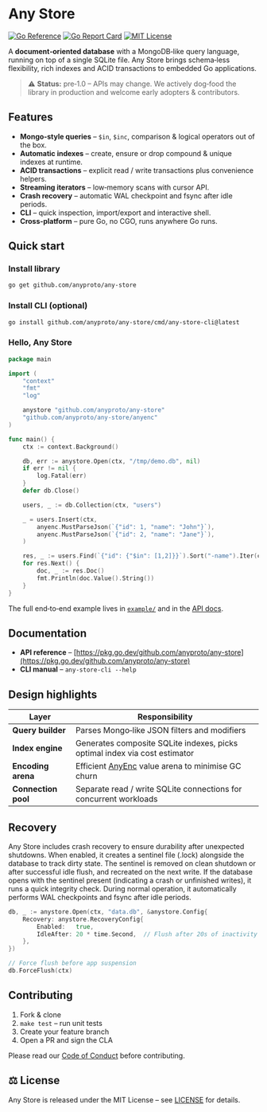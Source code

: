 # Any Store

[![Go Reference](https://pkg.go.dev/badge/github.com/anyproto/any-store.svg)](https://pkg.go.dev/github.com/anyproto/any-store)
[![Go Report Card](https://goreportcard.com/badge/github.com/anyproto/any-store)](https://goreportcard.com/report/github.com/anyproto/any-store)
[![MIT License](https://img.shields.io/badge/license-MIT-blue.svg)](LICENSE)

A **document‑oriented database** with a MongoDB‑like query language, running on top of a single SQLite file.
Any Store brings schema‑less flexibility, rich indexes and ACID transactions to embedded Go applications.

> ⚠️ **Status:** pre‑1.0 – APIs may change. We actively dog‑food the library in production and welcome early adopters & contributors.


## Features

* **Mongo‑style queries** – `$in`, `$inc`, comparison & logical operators out of the box.
* **Automatic indexes** – create, ensure or drop compound & unique indexes at runtime.
* **ACID transactions** – explicit read / write transactions plus convenience helpers.
* **Streaming iterators** – low‑memory scans with cursor API.
* **Crash recovery** – automatic WAL checkpoint and fsync after idle periods.
* **CLI** – quick inspection, import/export and interactive shell.
* **Cross‑platform** – pure Go, no CGO, runs anywhere Go runs.


## Quick start

### Install library

```bash
go get github.com/anyproto/any-store
```

### Install CLI (optional)

```bash
go install github.com/anyproto/any-store/cmd/any-store-cli@latest
```

### Hello, Any Store

```go
package main

import (
    "context"
    "fmt"
    "log"

    anystore "github.com/anyproto/any-store"
    "github.com/anyproto/any-store/anyenc"
)

func main() {
    ctx := context.Background()

    db, err := anystore.Open(ctx, "/tmp/demo.db", nil)
    if err != nil {
        log.Fatal(err)
    }
    defer db.Close()

    users, _ := db.Collection(ctx, "users")

    _ = users.Insert(ctx,
        anyenc.MustParseJson(`{"id": 1, "name": "John"}`),
        anyenc.MustParseJson(`{"id": 2, "name": "Jane"}`),
    )

    res, _ := users.Find(`{"id": {"$in": [1,2]}}`).Sort("-name").Iter(ctx)
    for res.Next() {
        doc, _ := res.Doc()
        fmt.Println(doc.Value().String())
    }
}
```

The full end‑to‑end example lives in [`example/`](example) and in the [API docs](https://pkg.go.dev/github.com/anyproto/any-store).


## Documentation

* **API reference** – [https://pkg.go.dev/github.com/anyproto/any-store](https://pkg.go.dev/github.com/anyproto/any-store)
* **CLI manual** – `any-store-cli --help`


## Design highlights

| Layer               | Responsibility                                                             |
| ------------------- | -------------------------------------------------------------------------- |
| **Query builder**   | Parses Mongo‑like JSON filters and modifiers                               |
| **Index engine**    | Generates composite SQLite indexes, picks optimal index via cost estimator |
| **Encoding arena**  | Efficient [AnyEnc](anyenc) value arena to minimise GC churn                |
| **Connection pool** | Separate read / write SQLite connections for concurrent workloads          |


## Recovery

Any Store includes crash recovery to ensure durability after unexpected shutdowns. When enabled, it creates a sentinel file (.lock) alongside the database to track dirty state. The sentinel is removed on clean shutdown or after successful idle flush, and recreated on the next write. If the database opens with the sentinel present (indicating a crash or unfinished writes), it runs a quick integrity check. During normal operation, it automatically performs WAL checkpoints and fsync after idle periods.

```go
db, _ := anystore.Open(ctx, "data.db", &anystore.Config{
    Recovery: anystore.RecoveryConfig{
        Enabled:   true,
        IdleAfter: 20 * time.Second,  // Flush after 20s of inactivity
    },
})

// Force flush before app suspension
db.ForceFlush(ctx)
```


## Contributing

1. Fork & clone
2. `make test` – run unit tests
3. Create your feature branch
4. Open a PR and sign the CLA

Please read our [Code of Conduct](CODE_OF_CONDUCT.md) before contributing.


## ⚖️ License

Any Store is released under the MIT License – see [LICENSE](LICENSE) for details.

